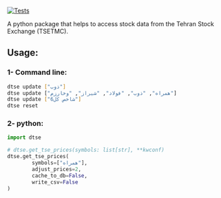 [![Tests](https://github.com/s-diaco/tse-data/actions/workflows/python-app.yml/badge.svg)](https://github.com/s-diaco/tse-data/actions/workflows/python-app.yml)

A python package that helps to access stock data from the Tehran Stock Exchange (TSETMC).

## Usage:

### 1- Command line:

```bash
dtse update ["ذوب"]
dtse update ["همراه", "ذوب", "فولاد", "شیراز", "وخارزم"]
dtse update ["شاخص کل6"]
dtse reset
```

### 2- python:

```python
import dtse

# dtse.get_tse_prices(symbols: list[str], **kwconf)
dtse.get_tse_prices(
        symbols=["همراه"], 
        adjust_prices=2,
        cache_to_db=False,
        write_csv=False
)
```
